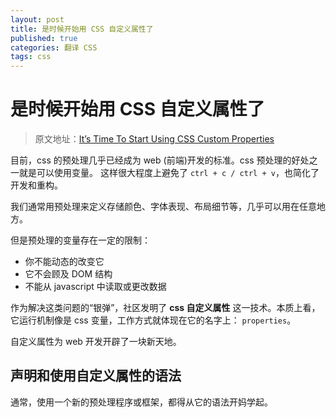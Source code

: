 ```yaml
---
layout: post
title: 是时候开始用 CSS 自定义属性了
published: true
categories: 翻译 CSS
tags: css
---
```


# 是时候开始用 CSS 自定义属性了


> 原文地址：[It’s Time To Start Using CSS Custom Properties](https://www.smashingmagazine.com/2017/04/start-using-css-custom-properties/)

目前，css 的预处理几乎已经成为 web (前端)开发的标准。css 预处理的好处之一就是可以使用变量。
这样很大程度上避免了 `ctrl + c / ctrl + v`，也简化了开发和重构。

我们通常用预处理来定义存储颜色、字体表现、布局细节等，几乎可以用在任意地方。

但是预处理的变量存在一定的限制：

* 你不能动态的改变它
* 它不会顾及 DOM 结构
* 不能从 javascript 中读取或更改数据

作为解决这类问题的“银弹”，社区发明了 **css 自定义属性** 这一技术。本质上看，它运行机制像是 css 变量，工作方式就体现在它的名字上： `properties`。

自定义属性为 web 开发开辟了一块新天地。

## 声明和使用自定义属性的语法

通常，使用一个新的预处理程序或框架，都得从它的语法开妈学起。


